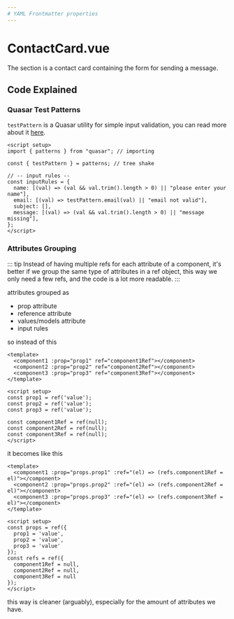 ```yaml
---
# YAML Frontmatter properties
---
```


# ContactCard.vue

The section is a contact card containing the form for sending a message.

## Code Explained

### Quasar Test Patterns

`testPattern` is a Quasar utility for simple input validation, you can read more about it [here](https://quasar.dev/quasar-utils/other-utils#testpattern).

```vue
<script setup>
import { patterns } from "quasar"; // importing

const { testPattern } = patterns; // tree shake

// -- input rules --
const inputRules = {
  name: [(val) => (val && val.trim().length > 0) || "please enter your name"],
  email: [(val) => testPattern.email(val) || "email not valid"],
  subject: [],
  message: [(val) => (val && val.trim().length > 0) || "message missing"],
};
</script>
```

### Attributes Grouping

::: tip
Instead of having multiple refs for each attribute of a component, it's better if we group the same type of attributes in a ref object, this way we only need a few refs, and the code is a lot more readable.
:::

attributes grouped as

- prop attribute
- reference attribute
- values/models attribute
- input rules

so instead of this

```vue
<template>
  <component1 :prop="prop1" ref="component1Ref"></component>
  <component2 :prop="prop2" ref="component2Ref"></component>
  <component3 :prop="prop3" ref="component3Ref"></component>
</template>

<script setup>
const prop1 = ref('value');
const prop2 = ref('value');
const prop3 = ref('value');

const component1Ref = ref(null);
const component2Ref = ref(null);
const component3Ref = ref(null);
</script>
```

it becomes like this

```vue
<template>
  <component1 :prop="props.prop1" :ref="(el) => (refs.component1Ref = el)"></component>
  <component2 :prop="props.prop2" :ref="(el) => (refs.component2Ref = el)"></component>
  <component3 :prop="props.prop3" :ref="(el) => (refs.component3Ref = el)"></component>
</template>

<script setup>
const props = ref({
  prop1 = 'value',
  prop2 = 'value',
  prop3 = 'value'
});
const refs = ref({
  component1Ref = null,
  component2Ref = null,
  component3Ref = null
});
</script>
```

this way is cleaner (arguably), especially for the amount of attributes we have.
